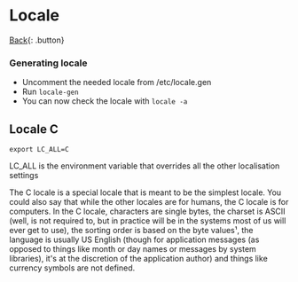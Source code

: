 # Locale

[Back](../index.md#unix){: .button}

### Generating locale

- Uncomment the needed locale from /etc/locale.gen
- Run `locale-gen`
- You can now check the locale with `locale -a`

## Locale C

```
export LC_ALL=C
```

LC_ALL is the environment variable that overrides all the other localisation settings

The C locale is a special locale that is meant to be the simplest locale. You could also say that while the other locales are for humans, the C locale is for computers. In the C locale, characters are single bytes, the charset is ASCII (well, is not required to, but in practice will be in the systems most of us will ever get to use), the sorting order is based on the byte values¹, the language is usually US English (though for application messages (as opposed to things like month or day names or messages by system libraries), it's at the discretion of the application author) and things like currency symbols are not defined.

